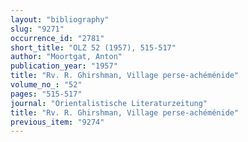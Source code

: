 ```yaml
---
layout: "bibliography"
slug: "9271"
occurrence_id: "2781"
short_title: "OLZ 52 (1957), 515-517"
author: "Moortgat, Anton"
publication_year: "1957"
title: "Rv. R. Ghirshman, Village perse-achéménide"
volume_no_: "52"
pages: "515-517"
journal: "Orientalistische Literaturzeitung"
title: "Rv. R. Ghirshman, Village perse-achéménide"
previous_item: "9274"
---
```

